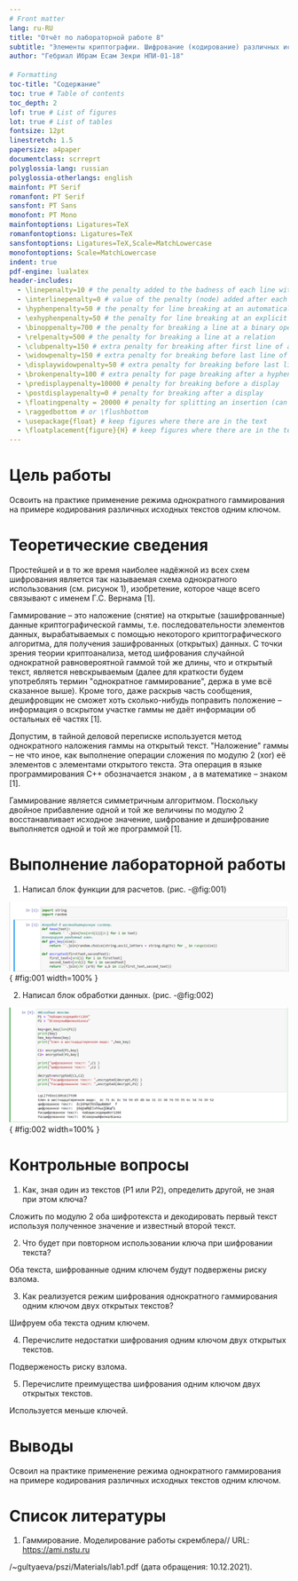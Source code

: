 ```yaml
---
# Front matter
lang: ru-RU
title: "Отчёт по лабораторной работе 8"
subtitle: "Элементы криптографии. Шифрование (кодирование) различных исходных текстов одним ключом"
author: "Гебриал Ибрам Есам Зекри НПИ-01-18"

# Formatting
toc-title: "Содержание"
toc: true # Table of contents
toc_depth: 2
lof: true # List of figures
lot: true # List of tables
fontsize: 12pt
linestretch: 1.5
papersize: a4paper
documentclass: scrreprt
polyglossia-lang: russian
polyglossia-otherlangs: english
mainfont: PT Serif
romanfont: PT Serif
sansfont: PT Sans
monofont: PT Mono
mainfontoptions: Ligatures=TeX
romanfontoptions: Ligatures=TeX
sansfontoptions: Ligatures=TeX,Scale=MatchLowercase
monofontoptions: Scale=MatchLowercase
indent: true
pdf-engine: lualatex
header-includes:
  - \linepenalty=10 # the penalty added to the badness of each line within a paragraph (no associated penalty node) Increasing the value makes tex try to have fewer lines in the paragraph.
  - \interlinepenalty=0 # value of the penalty (node) added after each line of a paragraph.
  - \hyphenpenalty=50 # the penalty for line breaking at an automatically inserted hyphen
  - \exhyphenpenalty=50 # the penalty for line breaking at an explicit hyphen
  - \binoppenalty=700 # the penalty for breaking a line at a binary operator
  - \relpenalty=500 # the penalty for breaking a line at a relation
  - \clubpenalty=150 # extra penalty for breaking after first line of a paragraph
  - \widowpenalty=150 # extra penalty for breaking before last line of a paragraph
  - \displaywidowpenalty=50 # extra penalty for breaking before last line before a display math
  - \brokenpenalty=100 # extra penalty for page breaking after a hyphenated line
  - \predisplaypenalty=10000 # penalty for breaking before a display
  - \postdisplaypenalty=0 # penalty for breaking after a display
  - \floatingpenalty = 20000 # penalty for splitting an insertion (can only be split footnote in standard LaTeX)
  - \raggedbottom # or \flushbottom
  - \usepackage{float} # keep figures where there are in the text
  - \floatplacement{figure}{H} # keep figures where there are in the text
---
```


# Цель работы

Освоить на практике применение режима однократного гаммирования на примере кодирования различных исходных текстов одним ключом.



# Теоретические сведения

Простейшей и в то же время наиболее надёжной из всех схем шифрования является так называемая схема однократного использования (см. рисунок 1), изобретение, которое чаще всего связывают с именем Г.С. Вернама [1]. 

Гаммирование – это наложение (снятие) на открытые (зашифрованные) данные криптографической гаммы, т.е. последовательности элементов данных, вырабатываемых с помощью некоторого криптографического алгоритма, для получения зашифрованных (открытых) данных. С точки зрения теории криптоанализа, метод шифрования случайной однократной равновероятной гаммой той же длины, что и открытый текст, является невскрываемым (далее для краткости будем употреблять термин "однократное гаммирование", держа в уме всё сказанное выше). Кроме того, даже раскрыв часть сообщения, дешифровщик не сможет хоть сколько-нибудь поправить положение – информация о вскрытом участке гаммы не даёт информации об остальных её частях [1]. 

Допустим, в тайной деловой переписке используется метод однократного наложения гаммы на открытый текст. "Наложение" гаммы – не что иное, как выполнение операции сложения по модулю 2 (xor) её элементов с элементами открытого текста. Эта операция в языке программирования С++ обозначается знаком , а в математике – знаком [1]. 

Гаммирование является симметричным алгоритмом. Поскольку двойное прибавление одной и той же величины по модулю 2 восстанавливает исходное значение, шифрование и дешифрование выполняется одной и той же программой [1].

 
# Выполнение лабораторной работы

1. Написал блок функции для расчетов. (рис. -@fig:001)

![Блок функции для расчетов](image/1.png){ #fig:001 width=100% }


2. Написал блок обработки данных. (рис. -@fig:002)

![Блок данных и вывод результата](image/2.png){ #fig:002 width=100% }


# Контрольные вопросы

1. Как, зная один из текстов (P1 или P2), определить другой, не зная при этом
ключа?

Сложить по модулю 2 оба шифротекста и декодировать первый текст используя полученное значение и известный второй текст.

2. Что будет при повторном использовании ключа при шифровании текста? 

Оба текста, шифрованные одним ключем будут подвержены риску взлома.

3. Как реализуется режим шифрования однократного гаммирования одним
ключом двух открытых текстов?


Шифруем оба текста одним ключем.

4. Перечислите недостатки шифрования одним ключом двух открытых
текстов.

Подверженость риску взлома.

5. Перечислите преимущества шифрования одним ключом двух открытых
текстов.

Используется меньше ключей.



# Выводы

Освоил на практике применение режима однократного гаммирования на примере кодирования различных исходных текстов одним ключом.

# Список литературы


1. Гаммирование. Моделирование работы скремблера// URL: https://ami.nstu.ru

/~gultyaeva/pszi/Materials/lab1.pdf (дата обращения: 10.12.2021).